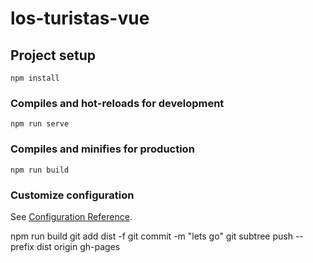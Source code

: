 # los-turistas-vue

## Project setup
```
npm install
```

### Compiles and hot-reloads for development
```
npm run serve
```

### Compiles and minifies for production
```
npm run build
```

### Customize configuration
See [Configuration Reference](https://cli.vuejs.org/config/).


npm run build
git add dist -f
git commit -m "lets go"
git subtree push --prefix dist origin gh-pages
